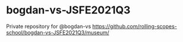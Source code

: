 # bogdan-vs-JSFE2021Q3
Private repository for @bogdan-vs
https://github.com/rolling-scopes-school/bogdan-vs-JSFE2021Q3/museum/
